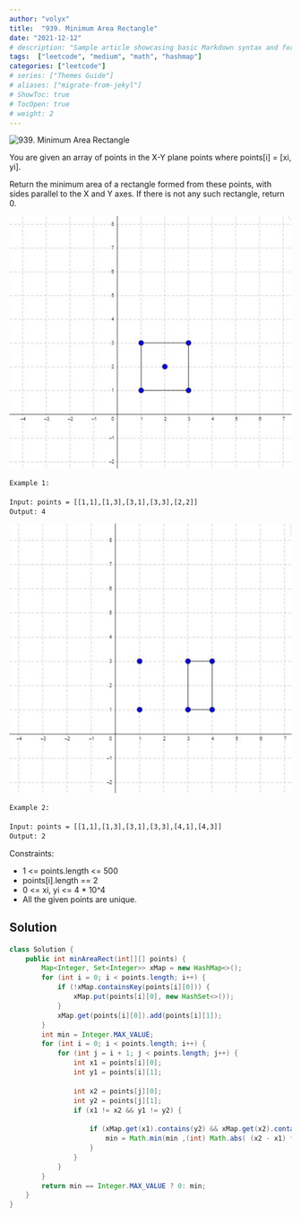 ```yaml
---
author: "volyx"
title:  "939. Minimum Area Rectangle"
date: "2021-12-12"
# description: "Sample article showcasing basic Markdown syntax and formatting for HTML elements."
tags:  ["leetcode", "medium", "math", "hashmap"]
categories: ["leetcode"]
# series: ["Themes Guide"]
# aliases: ["migrate-from-jekyl"]
# ShowToc: true
# TocOpen: true
# weight: 2
---
```


![939. Minimum Area Rectangle](https://leetcode.com/problems/minimum-area-rectangle/)

You are given an array of points in the X-Y plane points where points[i] = [xi, yi].

Return the minimum area of a rectangle formed from these points, with sides parallel to the X and Y axes. If there is not any such rectangle, return 0.

![ex1](/images/2021-12-12-min-rectange-ex1.jpg)

```txt
Example 1:

Input: points = [[1,1],[1,3],[3,1],[3,3],[2,2]]
Output: 4
```

![ex2](/images/2021-12-12-min-rectange-ex2.jpg)

```txt
Example 2:

Input: points = [[1,1],[1,3],[3,1],[3,3],[4,1],[4,3]]
Output: 2
```

Constraints:

- 1 <= points.length <= 500
- points[i].length == 2
- 0 <= xi, yi <= 4 * 10^4
- All the given points are unique.

## Solution

```java
class Solution {
    public int minAreaRect(int[][] points) {
        Map<Integer, Set<Integer>> xMap = new HashMap<>();
        for (int i = 0; i < points.length; i++) {
            if (!xMap.containsKey(points[i][0])) {
                xMap.put(points[i][0], new HashSet<>());
            }
            xMap.get(points[i][0]).add(points[i][1]);
        }
        int min = Integer.MAX_VALUE;
        for (int i = 0; i < points.length; i++) {
            for (int j = i + 1; j < points.length; j++) {
                int x1 = points[i][0];
                int y1 = points[i][1];
                
                int x2 = points[j][0];
                int y2 = points[j][1];
                if (x1 != x2 && y1 != y2) {
                
                    if (xMap.get(x1).contains(y2) && xMap.get(x2).contains(y1)) {
                        min = Math.min(min ,(int) Math.abs( (x2 - x1) * (y2 - y1)));
                    }
                }
            }
        }
        return min == Integer.MAX_VALUE ? 0: min;
    }
}
```
